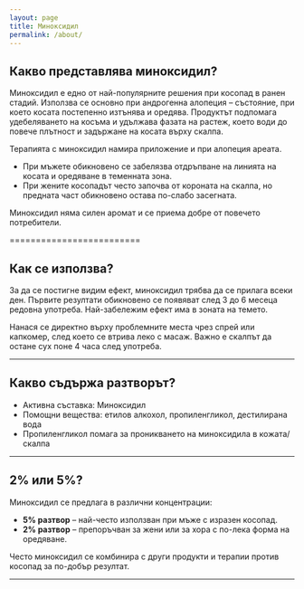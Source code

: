 ```yaml
---
layout: page
title: Миноксидил
permalink: /about/
---
```



## Какво представлява миноксидил?

Миноксидил е едно от най-популярните решения при косопад в ранен стадий. Използва се основно при андрогенна алопеция – състояние, при което косата постепенно изтънява и оредява. Продуктът подпомага удебеляването на косъма и удължава фазата на растеж, което води до повече плътност и задържане на косата върху скалпа.

Терапията с миноксидил намира приложение и при алопеция ареата.

* При мъжете обикновено се забелязва отдръпване на линията на косата и оредяване в теменната зона.
* При жените косопадът често започва от короната на скалпа, но предната част обикновено остава по-слабо засегната.

Миноксидил няма силен аромат и се приема добре от повечето потребители.

=========================

## Как се използва?

За да се постигне видим ефект, миноксидил трябва да се прилага всеки ден. Първите резултати обикновено се появяват след 3 до 6 месеца редовна употреба. Най-забележим ефект има в зоната на темето.

Нанася се директно върху проблемните места чрез спрей или капкомер, след което се втрива леко с масаж. Важно е скалпът да остане сух поне 4 часа след употреба.

---------------------------

## Какво съдържа разтворът?

* Активна съставка: Миноксидил
* Помощни вещества: етилов алкохол, пропиленгликол, дестилирана вода
* Пропиленгликол помага за  проникването на миноксидила в кожата/скалпа

---------------------------

## 2% или 5%?

Миноксидил се предлага в различни концентрации:

* **5% разтвор** – най-често използван при мъже с изразен косопад.
* **2% разтвор** – препоръчван за жени или за хора с по-лека форма на оредяване.

Често миноксидил се комбинира с други продукти и терапии против косопад за по-добър резултат.

----------------------------
